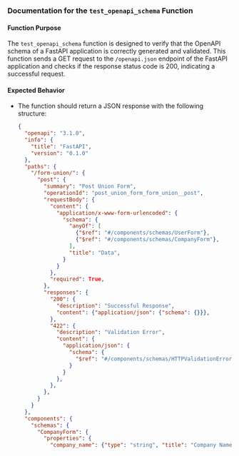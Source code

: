 ### Documentation for the `test_openapi_schema` Function

#### **Function Purpose**
The `test_openapi_schema` function is designed to verify that the OpenAPI schema of a FastAPI application is correctly generated and validated. This function sends a GET request to the `/openapi.json` endpoint of the FastAPI application and checks if the response status code is 200, indicating a successful request.

#### **Expected Behavior**
- The function should return a JSON response with the following structure:
  ```json
  {
    "openapi": "3.1.0",
    "info": {
      "title": "FastAPI",
      "version": "0.1.0"
    },
    "paths": {
      "/form-union/": {
        "post": {
          "summary": "Post Union Form",
          "operationId": "post_union_form_form_union__post",
          "requestBody": {
            "content": {
              "application/x-www-form-urlencoded": {
                "schema": {
                  "anyOf": [
                    {"$ref": "#/components/schemas/UserForm"},
                    {"$ref": "#/components/schemas/CompanyForm"},
                  ],
                  "title": "Data",
                }
              }
            },
            "required": True,
          },
          "responses": {
            "200": {
              "description": "Successful Response",
              "content": {"application/json": {"schema": {}}},
            },
            "422": {
              "description": "Validation Error",
              "content": {
                "application/json": {
                  "schema": {
                    "$ref": "#/components/schemas/HTTPValidationError"
                  }
                }
              },
            },
          },
        }
      }
    },
    "components": {
      "schemas": {
        "CompanyForm": {
          "properties": {
            "company_name": {"type": "string", "title": "Company Name"},
